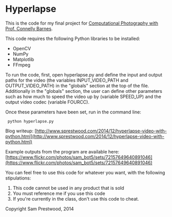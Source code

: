Hyperlapse
==========

This is the code for my final project for [Computational Photography with Prof. Connelly Barnes](http://www.connellybarnes.com/work/class/2014/comp_photo/).

This code requires the following Python libraries to be installed:

- OpenCV
- NumPy
- Matplotlib
- FFmpeg

To run the code, first, open hyperlapse.py and define the input and output paths for the video (the variables INPUT_VIDEO_PATH and OUTPUT_VIDEO_PATH) in the "globals" section at the top of the file. Additionally in the "globals" section, the user can define other parameters such as how much to speed the video up by (variable SPEED_UP) and the output video codec (variable FOURCC).

Once these parameters have been set, run in the command line: 

     python hyperlapse.py

Blog writeup: [http://www.sprestwood.com/2014/12/hyperlapse-video-with-python.html](http://www.sprestwood.com/2014/12/hyperlapse-video-with-python.html)

Example outputs from the program are available here: [https://www.flickr.com/photos/sam_bot5/sets/72157649640891046](https://www.flickr.com/photos/sam_bot5/sets/72157649640891046)

You can feel free to use this code for whatever you want, with the following stipulations:

1. This code cannot be used in any product that is sold
2. You must reference me if you use this code
3. If you're currently in the class, don't use this code to cheat.

Copyright Sam Prestwood, 2014
